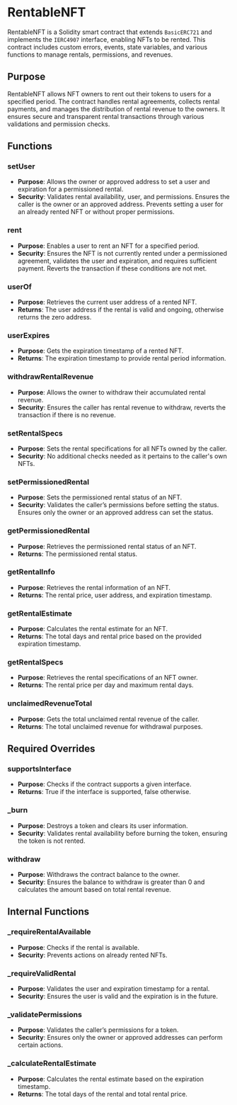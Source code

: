 # RentableNFT

RentableNFT is a Solidity smart contract that extends `BasicERC721` and implements the `IERC4907` interface, enabling NFTs to be rented. This contract includes custom errors, events, state variables, and various functions to manage rentals, permissions, and revenues.

## Purpose

RentableNFT allows NFT owners to rent out their tokens to users for a specified period. The contract handles rental agreements, collects rental payments, and manages the distribution of rental revenue to the owners. It ensures secure and transparent rental transactions through various validations and permission checks.

## Functions

### setUser

- **Purpose**: Allows the owner or approved address to set a user and expiration for a permissioned rental.
- **Security**: Validates rental availability, user, and permissions. Ensures the caller is the owner or an approved address. Prevents setting a user for an already rented NFT or without proper permissions.

### rent

- **Purpose**: Enables a user to rent an NFT for a specified period.
- **Security**: Ensures the NFT is not currently rented under a permissioned agreement, validates the user and expiration, and requires sufficient payment. Reverts the transaction if these conditions are not met.

### userOf

- **Purpose**: Retrieves the current user address of a rented NFT.
- **Returns**: The user address if the rental is valid and ongoing, otherwise returns the zero address.

### userExpires

- **Purpose**: Gets the expiration timestamp of a rented NFT.
- **Returns**: The expiration timestamp to provide rental period information.

### withdrawRentalRevenue

- **Purpose**: Allows the owner to withdraw their accumulated rental revenue.
- **Security**: Ensures the caller has rental revenue to withdraw, reverts the transaction if there is no revenue.

### setRentalSpecs

- **Purpose**: Sets the rental specifications for all NFTs owned by the caller.
- **Security**: No additional checks needed as it pertains to the caller's own NFTs.

### setPermissionedRental

- **Purpose**: Sets the permissioned rental status of an NFT.
- **Security**: Validates the caller’s permissions before setting the status. Ensures only the owner or an approved address can set the status.

### getPermissionedRental

- **Purpose**: Retrieves the permissioned rental status of an NFT.
- **Returns**: The permissioned rental status.

### getRentalInfo

- **Purpose**: Retrieves the rental information of an NFT.
- **Returns**: The rental price, user address, and expiration timestamp.

### getRentalEstimate

- **Purpose**: Calculates the rental estimate for an NFT.
- **Returns**: The total days and rental price based on the provided expiration timestamp.

### getRentalSpecs

- **Purpose**: Retrieves the rental specifications of an NFT owner.
- **Returns**: The rental price per day and maximum rental days.

### unclaimedRevenueTotal

- **Purpose**: Gets the total unclaimed rental revenue of the caller.
- **Returns**: The total unclaimed revenue for withdrawal purposes.

## Required Overrides

### supportsInterface

- **Purpose**: Checks if the contract supports a given interface.
- **Returns**: True if the interface is supported, false otherwise.

### _burn

- **Purpose**: Destroys a token and clears its user information.
- **Security**: Validates rental availability before burning the token, ensuring the token is not rented.

### withdraw

- **Purpose**: Withdraws the contract balance to the owner.
- **Security**: Ensures the balance to withdraw is greater than 0 and calculates the amount based on total rental revenue.

## Internal Functions

### _requireRentalAvailable

- **Purpose**: Checks if the rental is available.
- **Security**: Prevents actions on already rented NFTs.

### _requireValidRental

- **Purpose**: Validates the user and expiration timestamp for a rental.
- **Security**: Ensures the user is valid and the expiration is in the future.

### _validatePermissions

- **Purpose**: Validates the caller’s permissions for a token.
- **Security**: Ensures only the owner or approved addresses can perform certain actions.

### _calculateRentalEstimate

- **Purpose**: Calculates the rental estimate based on the expiration timestamp.
- **Returns**: The total days of the rental and total rental price.

